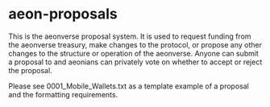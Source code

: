 # aeon-proposals

This is the aeonverse proposal system. It is used to request funding from the aeonverse treasury, make changes to the protocol, or propose any other changes to the structure or operation of the aeonverse. Anyone can submit a proposal to  and aeonians can privately vote on whether to accept or reject the proposal.

Please see 0001_Mobile_Wallets.txt as a template example of a proposal and the formatting requirements. 
